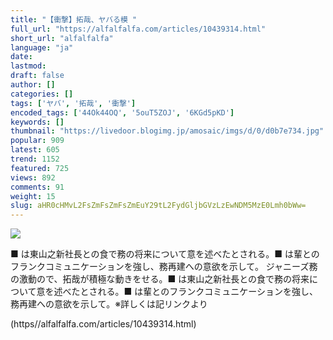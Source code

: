 ```yaml
---
title: "【衝撃】拓哉、ヤバる模 "
full_url: "https://alfalfalfa.com/articles/10439314.html"
short_url: "alfalfalfa"
language: "ja"
date: 
lastmod: 
draft: false
author: []
categories: []
tags: ['ヤバ', '拓哉', '衝撃']
encoded_tags: ['44Ok44OQ', '5ouT5ZOJ', '6KGd5pKD']
keywords: []
thumbnail: "https://livedoor.blogimg.jp/amosaic/imgs/d/0/d0b7e734.jpg"
popular: 909
latest: 605
trend: 1152
featured: 725
views: 892
comments: 91
weight: 15
slug: aHR0cHMvL2FsZmFsZmFsZmEuY29tL2FydGljbGVzLzEwNDM5MzE0Lmh0bWw=
---
```


![](https://livedoor.blogimg.jp/amosaic/imgs/d/0/d0b7e734.jpg)

■ は東山之新社長との食で務の将来について意を述べたとされる。■ は輩とのフランクコミュニケーションを強し、務再建への意欲を示して。 ジャニーズ務の激動ので、拓哉が積極な動きをせる。■ は東山之新社長との食で務の将来について意を述べたとされる。■ は輩とのフランクコミュニケーションを強し、務再建への意欲を示して。※詳しくは記リンクより

(https//alfalfalfa.com/articles/10439314.html)
